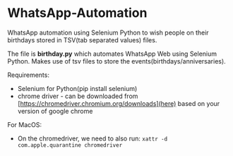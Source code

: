 # WhatsApp-Automation
WhatsApp automation using Selenium Python to wish people on their birthdays stored in TSV(tab separated values) files.

The file is **birthday.py** which automates WhatsApp Web using Selenium Python. Makes use of tsv files to store the events(birthdays/anniversaries).

Requirements:
 * Selenium for Python(pip install selenium)
 * chrome driver - can be downloaded from [https://chromedriver.chromium.org/downloads](here) based on your version of google chrome

For MacOS:
* On the chromedriver, we need to also run: `xattr -d com.apple.quarantine chromedriver`